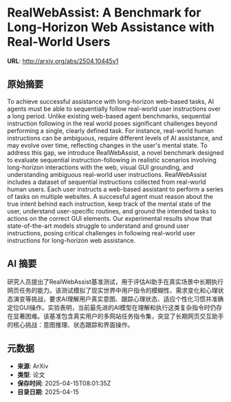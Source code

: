 # RealWebAssist: A Benchmark for Long-Horizon Web Assistance with Real-World Users

**URL**: http://arxiv.org/abs/2504.10445v1

## 原始摘要

To achieve successful assistance with long-horizon web-based tasks, AI agents
must be able to sequentially follow real-world user instructions over a long
period. Unlike existing web-based agent benchmarks, sequential instruction
following in the real world poses significant challenges beyond performing a
single, clearly defined task. For instance, real-world human instructions can
be ambiguous, require different levels of AI assistance, and may evolve over
time, reflecting changes in the user's mental state. To address this gap, we
introduce RealWebAssist, a novel benchmark designed to evaluate sequential
instruction-following in realistic scenarios involving long-horizon
interactions with the web, visual GUI grounding, and understanding ambiguous
real-world user instructions. RealWebAssist includes a dataset of sequential
instructions collected from real-world human users. Each user instructs a
web-based assistant to perform a series of tasks on multiple websites. A
successful agent must reason about the true intent behind each instruction,
keep track of the mental state of the user, understand user-specific routines,
and ground the intended tasks to actions on the correct GUI elements. Our
experimental results show that state-of-the-art models struggle to understand
and ground user instructions, posing critical challenges in following
real-world user instructions for long-horizon web assistance.


## AI 摘要

研究人员提出了RealWebAssist基准测试，用于评估AI助手在真实场景中长期执行网页任务的能力。该测试模拟了现实世界中用户指令的模糊性、需求变化和心理状态演变等挑战，要求AI理解用户真实意图、跟踪心理状态、适应个性化习惯并准确定位GUI操作。实验表明，当前最先进的AI模型在理解和执行这类复杂指令时仍存在显著困难。该基准包含真实用户的多网站任务指令集，突显了长期网页交互助手的核心挑战：意图推理、状态跟踪和界面操作。

## 元数据

- **来源**: ArXiv
- **类型**: 论文
- **保存时间**: 2025-04-15T08:01:35Z
- **目录日期**: 2025-04-15
